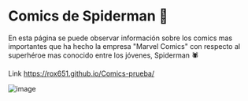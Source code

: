 # Comics de Spiderman 📰
En esta página se puede observar información sobre los comics mas importantes que ha hecho la empresa "Marvel Comics" con respecto al superhéroe mas conocido entre los jóvenes, Spiderman 🕷️

Link https://rox651.github.io/Comics-prueba/

![image](https://user-images.githubusercontent.com/96498455/153782934-a1b3966b-bbcc-4b72-8f0c-00c0cfc16ad1.png)
